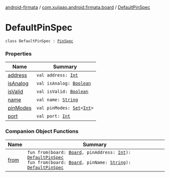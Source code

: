 [android-firmata](../../index.md) / [com.xujiaao.android.firmata.board](../index.md) / [DefaultPinSpec](./index.md)

# DefaultPinSpec

`class DefaultPinSpec : `[`PinSpec`](../-board/-pin-spec/index.md)

### Properties

| Name | Summary |
|---|---|
| [address](address.md) | `val address: `[`Int`](https://kotlinlang.org/api/latest/jvm/stdlib/kotlin/-int/index.html) |
| [isAnalog](is-analog.md) | `val isAnalog: `[`Boolean`](https://kotlinlang.org/api/latest/jvm/stdlib/kotlin/-boolean/index.html) |
| [isValid](is-valid.md) | `val isValid: `[`Boolean`](https://kotlinlang.org/api/latest/jvm/stdlib/kotlin/-boolean/index.html) |
| [name](name.md) | `val name: `[`String`](https://kotlinlang.org/api/latest/jvm/stdlib/kotlin/-string/index.html) |
| [pinModes](pin-modes.md) | `val pinModes: `[`Set`](https://kotlinlang.org/api/latest/jvm/stdlib/kotlin.collections/-set/index.html)`<`[`Int`](https://kotlinlang.org/api/latest/jvm/stdlib/kotlin/-int/index.html)`>` |
| [port](port.md) | `val port: `[`Int`](https://kotlinlang.org/api/latest/jvm/stdlib/kotlin/-int/index.html) |

### Companion Object Functions

| Name | Summary |
|---|---|
| [from](from.md) | `fun from(board: `[`Board`](../-board/index.md)`, pinAddress: `[`Int`](https://kotlinlang.org/api/latest/jvm/stdlib/kotlin/-int/index.html)`): `[`DefaultPinSpec`](./index.md)<br>`fun from(board: `[`Board`](../-board/index.md)`, pinName: `[`String`](https://kotlinlang.org/api/latest/jvm/stdlib/kotlin/-string/index.html)`): `[`DefaultPinSpec`](./index.md) |

